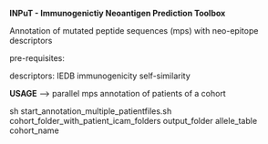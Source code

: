 **INPuT - Immunogenictiy Neoantigen Prediction Toolbox**


Annotation of mutated peptide sequences (mps) with neo-epitope descriptors

pre-requisites:


descriptors:
IEDB immunogenicity
self-similarity




**USAGE**
--> parallel mps annotation of patients of a cohort

sh start_annotation_multiple_patientfiles.sh cohort_folder_with_patient_icam_folders output_folder allele_table cohort_name